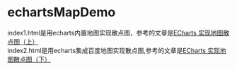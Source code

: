 # echartsMapDemo
index1.html是用echarts内置地图实现散点图，参考的文章是<a href="http://efe.baidu.com/blog/echarts-map-tutorial/">ECharts 实现地图散点图（上）</a><br/>
index2.html是用echarts集成百度地图实现散点图,参考的文章是<a href="http://efe.baidu.com/blog/echarts-map-tutorial-2/">ECharts 实现地图散点图（下）</a>
